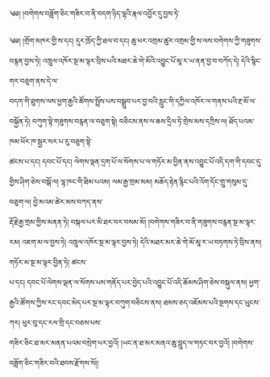 ﻿  
༄༅། །བགེགས་བཟློག་ཅིང་གཟིར་བ་ནི་བདག་ཉིད་ལྷའི་རྣལ་འབྱོར་དུ་བྱས་ཏེ་  
  
༄༅། །གྲོག་མཁར་གྱི་ས་དང། དུར་ཁྲོད་ཀྱི་ཐལ་བ་དང། ཆུ་ཕར་འགྲམ་ཚུར་འགྲམ་གྱི་ས་ལས་བགེགས་ཀྱི་གཟུགས་བརྙན་བྱས་ཏེ། འཁྲུལ་འཁོར་སྔ་མ་ལྟར་བྲིས་པའི་མཐར་ཆེ་གེ་མོའི་འབྱུང་པོ་མཱ་ར་ཡ་ནན་བྱ་བ་བཀོད་དེ། དེའི་སྙིང་གར་བཅུག་ནས་དེ་ལ་  
བདག་གི་ཐུགས་ལས་ཕྱག་རྒྱའི་ཚོགས་སྤྲོས་པས་བསྒྲུབ་པར་བྱ་བའི་རླུང་གི་དཀྱིལ་འཁོར་ལ་གནས་པའི་རྔ་མོ་ལ་བསྐྱོན་ཏེ། བཀུག་སྟེ་གཟུགས་བརྙན་ལ་བཅུག་སྟེ། བཅིངས་ནས་ལ་ཆས་དྲིལ་ཏེ་གྲེས་མས་དཀྲིས་ལ། ཐོད་པའམ་ཁམ་ཕོར་ཁ་སྦྱར་སར་པ་རུ་བཅུག་སྟེ་  
ཚངས་པ་དང། དབང་པོ་དང། ལེགས་ལྡན་དྲག་པོ་ལ་སོགས་པ་ལ་གཏོར་མ་བྱིན་ནས་འབྱུང་པོ་འདི་དག་གི་དབང་དུ་གྱིས་ཤིག་ཅེས་བསྒོ་ལ། ལྷ་ཁང་གི་ཐིམ་པའམ། ལམ་རྒྱ་གྲམ་མམ། མཆོད་རྟེན་རྙིང་པའི་འོག་དོང་གྲུ་གསུམ་དུ་བཅུག་ལ། བྱེ་མའམ་ཚེར་མས་བཀད་ནས་  
རྡོ་རྗེ་རྒྱ་གྲམ་གྱིས་མནན་ཏེ། བསྐལ་པར་མི་ཐར་བར་བསམ་མོ། །བགེགས་གཟིར་བ་ནི་གཟུགས་བརྙན་སྔ་མ་ལྟར་རམ། འཇག་མ་ལ་བྱས་ཏེ། འཁྲུལ་འཁོར་སྔ་མ་ལྟར་བྱས་ཏེ། དེའི་མཐར་མར་ཆེ་གེ་མོ་མཱ་ར་ཡ་བཏགས་ཏེ་བྲིས་ནས། གཏོར་མ་སྔ་མ་ལྟར་བྱིན་ཏེ། ཚངས་  
པ་དང། དབང་པོ་ལེགས་ལྡན་ལ་སོགས་པས་གནོད་པར་བྱེད་པའི་འབྱུང་པོ་འདི་ཆོམས་ཤིག་ཅེས་བསྐུལ་ནས། ཕྱག་རྒྱའི་ཚོགས་ཀྱིས་རང་དབང་མེད་པར་སྔ་མ་ལྟར་བཀུག་བཅིངས་ནས། ཐམས་ཅད་འཇོམས་པའི་སྔགས་དང་ཡུངས་ཀར། ཕུར་བུ་དང་རལ་གྲི་དང་བཅས་པས་  
གཟིར་ཅིང་ཐ་མར་མནན་པའམ་བསྲེག་པར་བྱའོ། །ཡང་ན་ཐ་མར་མནའ་ཆུ་བླུད་ལ་གཏང་བར་བྱའོ། །བགེགས་བཟློག་ཅིང་གཟིར་བའི་ཐབས་རྫོགས་སོ།།  
  
  
